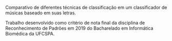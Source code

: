 Comparativo de diferentes técnicas de classificação em um classificador de músicas baseado em suas letras.

Trabalho desenvolvido como critério de nota final da disciplina de Reconhecimento de Padrões em 2019 do Bacharelado em Informática Biomédica da UFCSPA.
